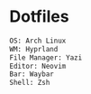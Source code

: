 # Dotfiles
```zsh
OS: Arch Linux
WM: Hyprland
File Manager: Yazi
Editor: Neovim
Bar: Waybar
Shell: Zsh
```


